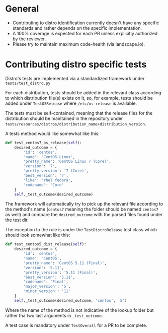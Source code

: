 # General

* Contributing to distro identification currently doesn't have any specific standards and rather depends on the specific implementation.
* A 100% coverage is expected for each PR unless explicitly authorized by the reviewer.
* Please try to maintain maximum code-health (via landscape.io).

# Contributing distro specific tests

Distro's tests are implemented via a standardized framework under `tests/test_distro.py`

For each distribution, tests should be added in the relevant class according to which distribution file(s) exists on it, so, for example, tests should be added under `TestOSRelease` where `/etc/os-release` is available.

The tests must be self-contained, meaning that the release files for the distribution should be maintained in the repository under `tests/resources/distros/distribution_name+distribution_version`.

A tests method would like somewhat like this:

```python
def test_centos7_os_release(self):
    desired_outcome = {
        'id': 'centos',
        'name': 'CentOS Linux',
        'pretty_name': 'CentOS Linux 7 (Core)',
        'version': '7',
        'pretty_version': '7 (Core)',
        'best_version': '7',
        'like': 'rhel fedora',
        'codename': 'Core'
    }
    self._test_outcome(desired_outcome)
```

The framework will automatically try to pick up the relevant file according to the method's name (`centos7` meaning the folder should be named `centos7` as well) and compare the `desired_outcome` with the parsed files found under the test dir.

The exception to the rule is under the `TestDistroRelease` test class which should look somewhat like this:

```python
def test_centos5_dist_release(self):
    desired_outcome = {
        'id': 'centos',
        'name': 'CentOS',
        'pretty_name': 'CentOS 5.11 (Final)',
        'version': '5.11',
        'pretty_version': '5.11 (Final)',
        'best_version': '5.11',
        'codename': 'Final',
        'major_version': '5',
        'minor_version': '11'
    }
    self._test_outcome(desired_outcome, 'centos', '5')
```

Where the name of the method is not indicative of the lookup folder but rather tha two last arguments in `_test_outcome`.

A test case is mandatory under `TestOverall` for a PR to be complete.